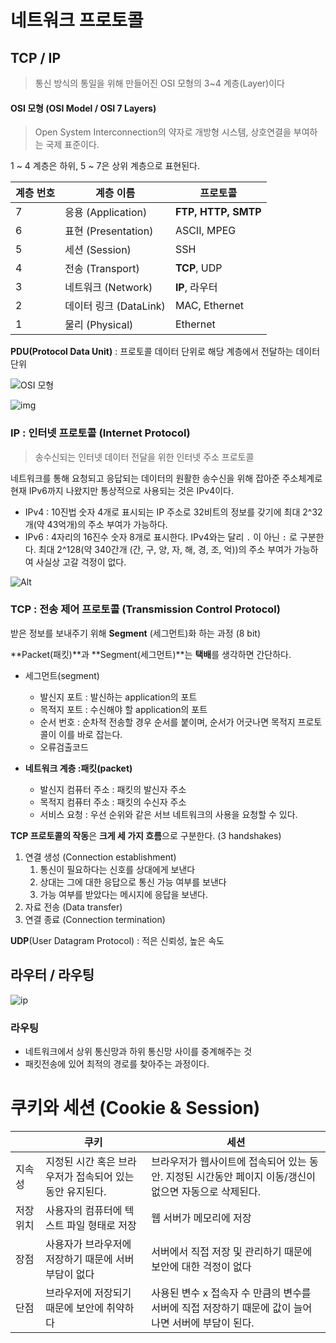 # 네트워크 프로토콜

## TCP / IP
> 통신 방식의 통일을 위해 만들어진 OSI 모형의 3~4 계층(Layer)이다

#### OSI 모형 (OSI Model / OSI 7 Layers)
> Open System Interconnection의 약자로 개방형 시스템, 상호연결을 부여하는 국제 표준이다.

1 ~ 4 계층은 하위, 5 ~ 7은 상위 계층으로 표현된다.

| 계층 번호 | 계층 이름 | 프로토콜 |
|----|----|----|
| 7 | 응용 (Application) | **FTP, HTTP, SMTP** |
| 6 | 표현 (Presentation) | ASCII, MPEG |
| 5 | 세션 (Session) | SSH |
| 4 | 전송 (Transport) | **TCP**, UDP|
| 3 | 네트워크 (Network) | **IP**, 라우터 |
| 2 | 데이터 링크 (DataLink) | MAC, Ethernet|
| 1 | 물리 (Physical) | Ethernet |



**PDU(Protocol Data Unit)** : 프로토콜 데이터 단위로 해당 계층에서 전달하는 데이터 단위

![OSI 모형](https://i.loli.net/2020/08/17/MEs2TF5jGqbe3nh.jpg)

![img](https://media.vlpt.us/images/xldksps4/post/980fe5d0-fcfe-4395-9148-0a110475ba26/image.png)

### IP : 인터넷 프로토콜 (Internet Protocol)

> 송수신되는 인터넷 데이터 전달을 위한 인터넷 주소 프로토콜

네트워크를 통해 요청되고 응답되는 데이터의 원활한 송수신을 위해 잡아준 주소체계로 현재 IPv6까지 나왔지만 통상적으로 사용되는 것은 IPv4이다. 

- IPv4 : 10진법 숫자 4개로 표시되는 IP 주소로 32비트의 정보를 갖기에 최대 2^32개(약 43억개)의 주소 부여가 가능하다.
- IPv6 : 4자리의 16진수 숫자 8개로 표시한다. IPv4와는 달리 `.` 이 아닌 `:` 로 구분한다. 최대 2^128(약 340간개 (간, 구, 양, 자, 해, 경, 조, 억))의 주소 부여가 가능하여 사실상 고갈 걱정이 없다.

![Alt](https://i.loli.net/2020/08/17/nVUNf4WSDXbERQA.jpg)



### TCP : 전송 제어 프로토콜 (Transmission Control Protocol)

 받은 정보를 보내주기 위해 **Segment** (세그먼트)화 하는 과정 (8 bit)

**Packet(패킷)**과 **Segment(세그먼트)**는 **택배**를 생각하면 간단하다.

- 세그먼트(segment)
  - 발신지 포트 : 발신하는 application의 포트
  - 목적지 포트 : 수신해야 할 application의 포트
  - 순서 번호 : 순차적 전송할 경우 순서를 붙이며, 순서가 어긋나면 목적지 프로토콜이 이를 바로 잡는다.
  - 오류검출코드

- **네트워크 계층 :패킷(packet)**

  - 발신지 컴퓨터 주소 : 패킷의 발신자 주소
  - 목적지 컴퓨터 주소 : 패킷의 수신자 주소
  - 서비스 요청 : 우선 순위와 같은 서브 네트워크의 사용을 요청할 수 있다.

  

**TCP 프로토콜의 작동**은 **크게 세 가지 흐름**으로 구분한다. (3 handshakes)

1. 연결 생성 (Connection establishment)
   1. 통신이 필요하다는 신호를 상대에게 보낸다
   2. 상대는 그에 대한 응답으로 통신 가능 여부를 보낸다
   3. 가능 여부를 받았다는 메시지에 응답을 보낸다.
2. 자료 전송 (Data transfer)
3. 연결 종료 (Connection termination)



**UDP**(User Datagram Protocol) : 적은 신뢰성, 높은 속도




## 라우터 / 라우팅

![ip](https://i.loli.net/2020/08/17/ygUp9cQF7o26EbI.jpg)

### 라우팅

- 네트워크에서 상위 통신망과 하위 통신망 사이를 중계해주는 것
- 패킷전송에 있어 최적의 경로를 찾아주는 과정이다.

# 쿠키와 세션 (Cookie & Session)

|           | 쿠키                                                     | 세션                                                         |
| --------- | -------------------------------------------------------- | ------------------------------------------------------------ |
| 지속성    | 지정된 시간 혹은 브라우저가 접속되어 있는 동안 유지된다. | 브라우저가 웹사이트에 접속되어 있는 동안. 지정된 시간동안 페이지 이동/갱신이 없으면 자동으로 삭제된다. |
| 저장 위치 | 사용자의 컴퓨터에 텍스트 파일 형태로 저장                | 웹 서버가 메모리에 저장                                      |
| 장점      | 사용자가 브라우저에 저장하기 때문에 서버 부담이 없다     | 서버에서 직접 저장 및 관리하기 때문에 보안에 대한 걱정이 없다 |
| 단점      | 브라우저에 저장되기 때문에 보안에 취약하다               | 사용된 변수 x 접속자 수 만큼의 변수를 서버에 직접 저장하기 때문에 값이 늘어나면 서버에 부담이 된다. |
